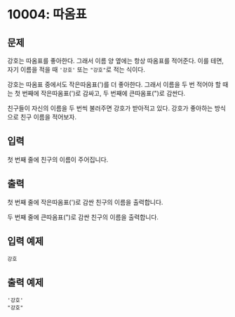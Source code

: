 # 10004: 따옴표

## 문제

강호는 따옴표를 좋아한다. 그래서 이름 양 옆에는 항상 따옴표를 적어준다. 이를 테면, 자기 이름을 적을 때 `'강호'` 또는 `"강호"`로 적는 식이다.

강호는 따옴표 중에서도 작은따옴표(')를 더 좋아한다. 그래서 이름을 두 번 적어야 할 때는 첫 번째에 작은따옴표(')로 감싸고, 두 번째에 큰따옴표(")로 감싼다.

친구들이 자신의 이름을 두 번씩 불러주면 강호가 받아적고 있다. 강호가 좋아하는 방식으로 친구 이름을 적어보자.

## 입력
첫 번째 줄에 친구의 이름이 주어집니다.

## 출력
첫 번째 줄에 작은따옴표(')로 감싼 친구의 이름을 출력합니다.

두 번째 줄에 큰따옴표(")로 감싼 친구의 이름을 출력합니다.

## 입력 예제
```
강호
```

## 출력 예제
```
'강호'
"강호"
```
